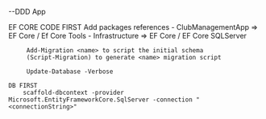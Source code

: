 --DDD App 

EF CORE 
	CODE FIRST 
		Add packages references
		 - ClubManagementApp => EF Core / Ef Core Tools
		 - Infrastructure => EF Core / EF Core SQLServer

		 Add-Migration <name> to script the initial schema
		 (Script-Migration) to generate <name> migration script

		 Update-Database -Verbose

	DB FIRST
		scaffold-dbcontext -provider Microsoft.EntityFrameworkCore.SqlServer -connection "<connectionString>"